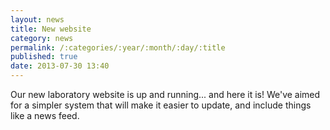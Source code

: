 ```yaml
---
layout: news
title: New website
category: news 
permalink: /:categories/:year/:month/:day/:title
published: true 
date: 2013-07-30 13:40
---
```


Our new laboratory website is up and running... and here it is! We've aimed for a simpler system that will make it easier to update, and include things like a news feed. 

